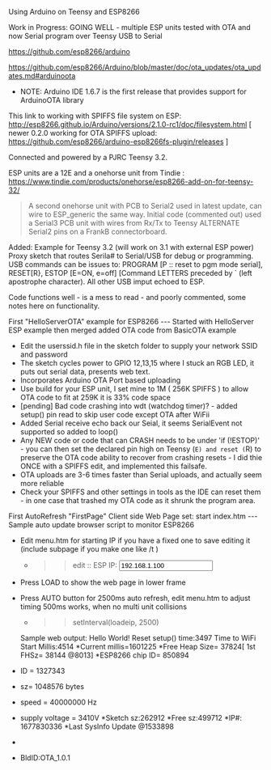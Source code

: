 Using Arduino on Teensy and ESP8266

Work in Progress: GOING WELL - multiple ESP units tested with OTA and now Serial program over Teensy USB to Serial

https://github.com/esp8266/arduino

https://github.com/esp8266/Arduino/blob/master/doc/ota_updates/ota_updates.md#arduinoota
* NOTE: Arduino IDE 1.6.7 is the first release that provides support for ArduinoOTA library

This link to working with SPIFFS file system on ESP: http://esp8266.github.io/Arduino/versions/2.1.0-rc1/doc/filesystem.html
 [ newer 0.2.0 working for OTA SPIFFS upload: https://github.com/esp8266/arduino-esp8266fs-plugin/releases ]

Connected and powered by a PJRC Teensy 3.2.

ESP units are a 12E and a onehorse unit from Tindie : https://www.tindie.com/products/onehorse/esp8266-add-on-for-teensy-32/
> A second onehorse unit with PCB to Serial2 used in latest update, can wire to ESP_generic the same way. Initial code (commented out) used a Serial3 PCB unit with wires from Rx/Tx to Teensy ALTERNATE Serial2 pins on a FrankB connectorboard.

Added: Example for Teensy 3.2 (will work on 3.1 with external ESP power) Proxy sketch that routes Serila# to Serial/USB for debug or programming.  USB commands can be issues to: PROGRAM [P :: reset to pgm mode serial], RESET[R}, ESTOP [E=ON, e=off] [Command LETTERS preceded by ` (left apostrophe character). All other USB imput echoed to ESP.

Code functions well - is a mess to read - and poorly commented, some notes here on functionality.

First "HelloServerOTA" example for ESP8266
--- Started with HelloServer ESP example then merged added OTA code from BasicOTA example
* Edit the userssid.h file in the sketch folder to supply your network SSID and password 
* The sketch cycles power to GPIO 12,13,15  where I stuck an RGB LED, it puts out serial data, presents web text.
* Incorporates Arduino OTA Port based uploading
* Use build for your ESP unit, I set mine to 1M ( 256K SPIFFS ) to allow OTA code to fit at 259K it is 33% code space
* [pending] Bad code crashing into wdt (watchdog timer)? - added setup() pin read to skip user code except OTA after WiFii
* Added Serial receive echo back our Seial, it seems SerialEvent not supported so added to loop()
* Any NEW code or code that can CRASH needs to be under 'if (!ESTOP)' - you can then set the declared pin high on Teensy (`E) and reset (`R) to preserve the OTA code ability to recover from crashing resets - I did thie ONCE with a SPIFFS edit, and implemented this failsafe.
* OTA uploads are 3-6 times faster than Serial uploads, and actually seem more reliable
* Check your SPIFFS and other settings in tools as the IDE can reset them - in one case that trashed my OTA code as it shrunk the program area.

First AutoRefresh "FirstPage" Client side Web Page set: start index.htm
---Sample auto update browser script to monitor ESP8266
* Edit menu.htm for starting IP if you have a fixed one to save editing it (include subpage if you make one like /t )
  * >> edit :: ESP IP: <input type="text" name="espip" value="192.168.1.100">
* Press LOAD to show the web page in lower frame
* Press AUTO button for 2500ms auto refresh, edit menu.htm to adjust timing 500ms works, when no multi unit collisions
  * >> setInterval(loadeip, 2500) 

  
  Sample web output:
  Hello World! Reset setup() time:3497  Time to WiFi Start Millis:4514
*Current millis=1601225
*Free Heap Size= 37824[ 1st FHSz= 38144 @8013]
*ESP8266 chip ID= 850894
* ID = 1327343
* sz= 1048576 bytes
* speed = 40000000 Hz
* supply voltage = 3410V
*Sketch sz:262912
*Free sz:499712
*IP#: 1677830336
*Last SysInfo Update @1533898
*
* BldID:OTA_1.0.1
